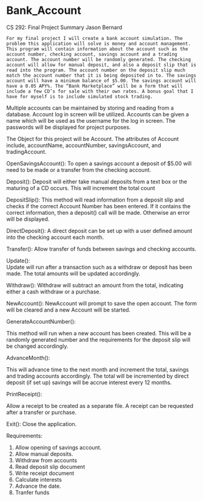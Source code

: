 # Bank_Account

CS 292: Final Project Summary
Jason Bernard 

	For my final project I will create a bank account simulation. The problem this application will solve is money and account management. This program will contain information about the account such as the account number, checking account, savings account and a trading account. The account number will be randomly generated. The checking account will allow for manual deposit, and also a deposit slip that is read into the program. The account number on the deposit slip much match the account number that it is being deposited in to. The savings account will have a minimum balance of $5.00. The savings account will have a 0.05 APY%. The “Bank Marketplace” will be a form that will include a few CD’s for sale with their own rates. A bonus goal that I have for myself is to include simulated stock trading.  
Multiple accounts can be maintained by storing and reading from a database. Account log in screen will be utilized.  Accounts can be given a name which will be used as the username for the log in screen. The passwords will be displayed for project purposes. 

The Object for this project will be Account. The attributes of Account include, 
accountName, accountNumber, savingsAccount, and tradingAccount. 


OpenSavingsAccount():
To open a savings account a deposit of $5.00 will need to be made or a transfer from the checking account. 

Deposit(): 
Deposit will either take manual deposits from a text box or the maturing of a CD occurs. 
This will increment the total count

DepositSlip(): 
This method will read information from a deposit slip and checks if the correct Account Number has been entered. If it contains the correct information, then a deposit() call will be made. Otherwise an error will be displayed.  

DirectDeposit(): 
A direct deposit can be set up with a user defined amount into the checking account each month. 

Transfer(): 
Allow transfer of funds between savings and checking accounts. 

Update():  
Update will run after a transaction such as a withdraw or deposit has been made. The total amounts will be updated accordingly. 

Withdraw():
Withdraw will subtract an amount from the total, indicating either a cash withdraw or a purchase. 

NewAccount(): 
NewAccount will prompt to save the open account. The form will be cleared and a new Account will be started. 

GenerateAccountNumber(): 

This method will run when a new account has been created. This will be a randomly generated number and the requirements for the deposit slip will be changed accordingly. 

AdvanceMonth(): 

This will advance time to the next month and increment the total, savings and trading accounts accordingly. The total will be incremented by direct deposit (if set up) savings will be accrue interest every 12 months. 

PrintReceipt(): 

Allow a receipt to be created as a separate file. A receipt can be requested after a transfer or purchase. 

Exit(): 
Close the application. 

Requirements: 
1. Allow opening of savings account.
2. Allow manual deposits. 
3. Withdraw from accounts
4. Read deposit slip document
5. Write receipt document
6. Calculate interests 
7. Advance the date. 
8. Tranfer funds


